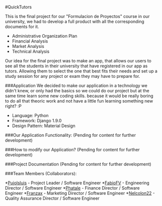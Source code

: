 #QuickTutors

This is the final project for our "Formulacion de Proyectos" course in our university, we had to develop a full product with all the corresponding documents for it.

- Administrative Organization Plan
- Financial Analysis
- Market Analysis
- Technical Analysis

Our idea for the final project was to make an app, that allows our users to see all the students in their university that have registered in our app as tutors. Allowing them to select the one that best fits their needs and set up a study session for any project or exam they may have to prepare for.

###Application
We decided to make our application in a technology we didn't knew, or only had the basics so we could do our project but at the same time learn some new coding skills. because it would be really boring to do all that theoric work and not have a little fun learning something new right? :P

- Language: Python
- Framework: Django 1.9.0
- Design Pattern: Material Design

###Our Application Functionality:
(Pending for content for further development)

###How to modify our Application?
(Pending for content for further development)

###Project Documentation
(Pending for content for further development)

###Team Members (Collaborators):

*[Pujolsluis] -  Project Leader / Software Engineer
*[FabioFV] - Engineering Director / Software Engineer
*[Phatale] - Finance Director / Software Engineer
*[Franzax] - Marketing Director / Software Engineer
*[Nelcolon22] - Quality Assurance Director / Software Engineer


[Pujolsluis]: <https://github.com/Pujolsluis>
[FabioFV]: <https://github.com/FabioFV>
[Phatale]: <https://github.com/Phatale>
[Franzax]: <https://github.com/franzax>
[Nelcolon22]: <https://github.com/nelcolon22>


